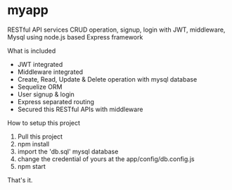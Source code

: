 # myapp
RESTful API services CRUD operation, signup, login with JWT, middleware, Mysql using  node.js based Express framework

What is included
- JWT integrated
- Middleware integrated
- Create, Read, Update & Delete operation with mysql database
- Sequelize ORM
- User signup & login
- Express separated routing
- Secured this RESTful APIs with middleware


How to setup this project

1. Pull this project
2. npm install
3. import the 'db.sql' mysql database
4. change the credential of yours at the app/config/db.config.js 
5. npm start

That's it.


